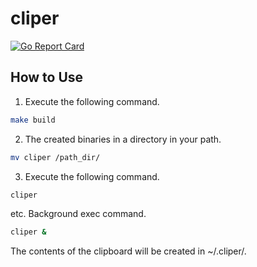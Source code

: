 # cliper
[![Go Report Card](https://goreportcard.com/badge/github.com/nodata-brain/cliper)](https://goreportcard.com/report/github.com/nodata-brain/cliper)
## How to Use

1. Execute the following command.
```Bash
make build
```
2. The created binaries in a directory in your path.
```Bash
mv cliper /path_dir/
```
3. Execute the following command.
```Bash
cliper
```
etc. Background exec command.
```Bash
cliper &
```

The contents of the clipboard will be created in ~/.cliper/.
